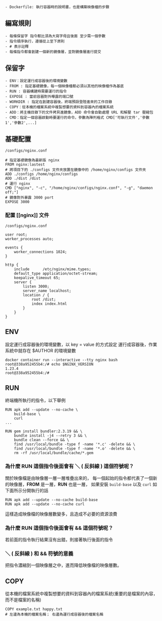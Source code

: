 	- Dockerfile: 執行容器時的說明書，也是構築映像檔的步驟

## 編寫規則

	- 每條保留字 指令都比須為大寫字母且後面 至少需一個參數
	- 指令順序執行，遵循從上至下原則
	- # 表示註釋
	- 每條指令都會創建一個新的鏡像層，並對鏡像層進行提交

## 保留字

	- ENV：設定運行成容器後的環境變數
	- FROM : 指定基礎鏡像，每一個映像檔都必須以其他的映像檔作為基底
	- RUN : 容器構建時需要運行的指令
	- EXPOSE : 當前容器對外曝露的端口號
	- WORKDIR : 指定在創建容器後，終端預設登陸進來的工作目錄
	- COPY：從本機的檔案系統中複製想要的資料到容器內的檔案系統
	- ADD：將主機目錄下的文件拷貝進鏡像，ADD 命令會自動處理 URL 和解壓 tar 壓縮包
	- CMD：指定一個容器啟動時要運行的命令，參數為陣列格式 CMD['可執行文件','參數1','參數2',...]

## 基礎配置

	/configs/nginx.conf
```
# 指定基礎鏡像為最新版 nginx
FROM nginx:lastest
# 將項目下的 ./configs 文件夾放置在鏡像中的 /home/nginx/configs 文件夾
ADD ./configs /home/nginx/configs
ADD ./dist /dist
# 運行 nginx
CMD ["nginx", "-c", "/home/nginx/configs/nginx.conf", "-g", "daemon off;"]
# 鏡像對外暴露 3000 port
EXPOSE 3000
```

### 配置 [[nginx]] 文件
	/configs/nginx.conf
```
user root;
worker_processes auto;

events {
	worker_connections 1024;
}

http {
	include      /etc/nginx/mime.types;
	default_type application/octet-stream;
	keepalive_timeout 65;
	server {
		listen 3000;
		server_name localhost;
		location / {
			root /dist;
			index index.html
		}
	}
}
```

## ENV

設定運行成容器後的環境變數，以 key = value 的方式設定
運行成容器後，作業系統中就存在 $AUTHOR 的環境變數

```
docker container run --interactive --tty nginx bash
root@338a952455b4:/# echo $NGINX_VERSION
1.23.4
root@338a952455b4:/#
```


## RUN

終端機所執行的指令，以下舉例
```
RUN apk add --update --no-cache \ 
	build-base \ 
	curl
...

RUN gem install bundler:2.3.19 && \ 
	bundle install -j4 --retry 3 && \ 
	bundle clean --force && \ 
	find /usr/local/bundle -type f -name '*.c' -delete && \ 
	find /usr/local/bundle -type f -name '*.o' -delete && \ 
	rm -rf /usr/local/bundle/cache/*.gem
```

### 為什麼 RUN 這個指令後面會有 ＼ ( 反斜線 ) 這個符號呢？

關於映像檔是由映像層一層一層堆疊出來的，
每一個起始的指令都代表了一個新的映像層，**FROM** 是一層，**RUN** 也是一層，
如果安裝 `build-base` 以及 `curl` 如下面所示分開執行的話
```
RUN apk add --update --no-cache build-base 
RUN apk add --update --no-cache curl
```

這樣造成映像檔的映像層數變多，且造成不必要的資源浪費

### 為什麼 RUN 這個指令後面會有 &&  這個符號呢？

若前面的指令執行結果沒有出錯，則接著執行後面的指令

### ＼ ( 反斜線 ) 和 && 符號的意義

把指令濃縮到一個映像層之中，進而降低映像檔的映像層數。





## COPY

從本機的檔案系統中複製想要的資料到容器內的檔案系統(重要的是檔案的內容，而不是檔案的名稱)
```
COPY example.txt happy.txt
# 左邊為本機的檔案名稱； 右邊為運行成容器後的檔案名稱
```




